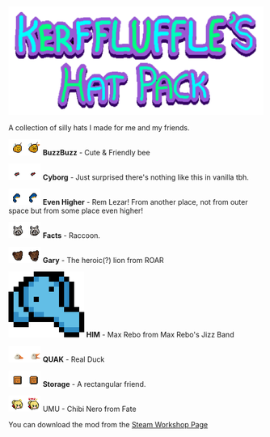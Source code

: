 ![Kerfluffles Hat Pack Banner Image](https://github.com/Nosler/kerfluffle-hat-pack/blob/main/banner.png)

A collection of silly hats I made for me and my friends.

![BuzzBuzz](https://github.com/Nosler/kerfluffle-hat-pack/blob/main/ExportedHats/buzzbuzz.png?raw=true) **BuzzBuzz** - Cute & Friendly bee

![Cyborg](https://github.com/Nosler/kerfluffle-hat-pack/blob/main/ExportedHats/cyborg.png?raw=true) **Cyborg** - Just surprised there's nothing like this in vanilla tbh.

![Even Higher](https://github.com/Nosler/kerfluffle-hat-pack/blob/main/ExportedHats/rem.png?raw=true) **Even Higher** - Rem Lezar! From another place, not from outer space but from some place even higher!

![Facts](https://github.com/Nosler/kerfluffle-hat-pack/blob/main/ExportedHats/facts.png?raw=true) **Facts** - Raccoon.

![Gary](https://github.com/Nosler/kerfluffle-hat-pack/blob/main/ExportedHats/gary.png?raw=true) **Gary** - The heroic(?) lion from ROAR

![HIM](https://github.com/Nosler/kerfluffle-hat-pack/blob/main/Previews/HIM.png) **HIM** - Max Rebo from Max Rebo's Jizz Band

![QUAK](https://github.com/Nosler/kerfluffle-hat-pack/blob/main/ExportedHats/quak.png?raw=true) **QUAK** - Real Duck

![Storage](https://github.com/Nosler/kerfluffle-hat-pack/blob/main/ExportedHats/box.png?raw=true) **Storage** - A rectangular friend.


![UMU](https://github.com/Nosler/kerfluffle-hat-pack/blob/main/ExportedHats/umu.png?raw=true) UMU - Chibi Nero from Fate


You can download the mod from the [Steam Workshop Page](https://steamcommunity.com/sharedfiles/filedetails/?id=2877204259)
